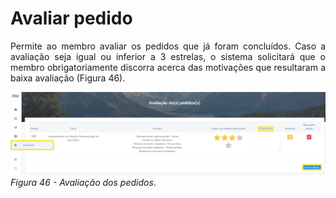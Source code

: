 # Avaliar pedido

<p style="text-align: justify;">Permite ao membro avaliar os pedidos que já foram concluídos. Caso a avaliação seja igual ou inferior a 3 estrelas, o sistema solicitará que o membro obrigatoriamente discorra acerca das motivações que resultaram a baixa avaliação (Figura 46).</p>

![Login](img/Avaliacao.png)
*Figura 46 - Avaliação dos pedidos*. <br><br>
